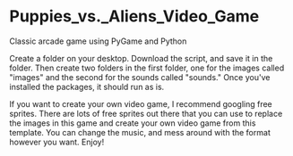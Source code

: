 # Puppies_vs._Aliens_Video_Game
Classic arcade game using PyGame and Python

Create a folder on your desktop.  Download the script, and save it in the folder.  Then create two folders in the first folder, one for the images called "images" and the second for the sounds called "sounds."  Once you've installed the packages, it should run as is.  

If you want to create your own video game, I recommend googling free sprites.  There are lots of free sprites out there that you can use to replace the images in this game and create your own video game from this template.  You can change the music, and mess around with the format however you want. Enjoy!
